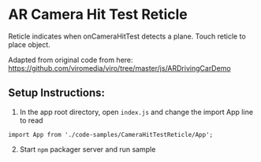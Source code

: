 # AR Camera Hit Test Reticle

Reticle indicates when onCameraHitTest detects a plane. Touch reticle to place object.

Adapted from original code from here: 
https://github.com/viromedia/viro/tree/master/js/ARDrivingCarDemo

## Setup Instructions:

1. In the app root directory, open `index.js` and change the import App line to read
```
import App from './code-samples/CameraHitTestReticle/App';
```

2. Start `npm` packager server and run sample
